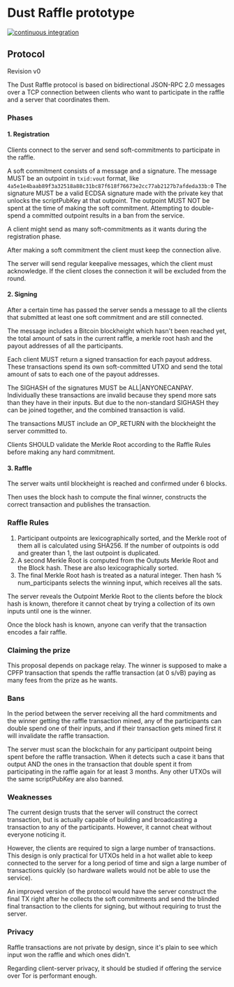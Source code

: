 # Dust Raffle prototype

[![continuous integration](https://github.com/BcnBitcoinOnly/dust-raffle/actions/workflows/test.yml/badge.svg)](https://github.com/BcnBitcoinOnly/dust-raffle/actions/workflows/test.yml)

## Protocol

Revision v0

The Dust Raffle protocol is based on bidirectional JSON-RPC 2.0 messages over a TCP connection
between clients who want to participate in the raffle and a server that coordinates them.

### Phases

#### 1. Registration

Clients connect to the server and send soft-commitments to participate in the raffle.

A soft commitment consists of a message and a signature.
The message MUST be an outpoint in `txid:vout` format, like `4a5e1e4baab89f3a32518a88c31bc87f618f76673e2cc77ab2127b7afdeda33b:0`
The signature MUST be a valid ECDSA signature made with the private key that unlocks the scriptPubKey at that outpoint.
The outpoint MUST NOT be spent at the time of making the soft commitment. Attempting to double-spend a committed outpoint
results in a ban from the service.

A client might send as many soft-commitments as it wants during the registration phase.

After making a soft commitment the client must keep the connection alive.

The server will send regular keepalive messages, which the client must acknowledge.
If the client closes the connection it will be excluded from the round.


#### 2. Signing

After a certain time has passed the server sends a message to all the clients that submitted at least one
soft commitment and are still connected.

The message includes a Bitcoin blockheight which hasn't been reached yet, the total amount of sats in the current raffle,
a merkle root hash and the payout addresses of all the participants.

Each client MUST return a signed transaction for each payout address.
These transactions spend its own soft-committed UTXO and send the total amount of sats to each one of the payout addresses.

The SIGHASH of the signatures MUST be ALL|ANYONECANPAY.
Individually these transactions are invalid because they spend more sats than they have in their inputs.
But due to the non-standard SIGHASH they can be joined together, and the combined transaction is valid.

The transactions MUST include an OP_RETURN with the blockheight the server committed to.

Clients SHOULD validate the Merkle Root according to the Raffle Rules before making any hard commitment.


#### 3. Raffle

The server waits until blockheight is reached and confirmed under 6 blocks.

Then uses the block hash to compute the final winner, constructs the correct transaction
and publishes the transaction.

### Raffle Rules

1. Participant outpoints are lexicographically sorted, and the Merkle root of them all
   is calculated using SHA256. If the number of outpoints is odd and greater than 1, the last outpoint is duplicated.
2. A second Merkle Root is computed from the Outputs Merkle Root and the Block hash. These are also
   lexicographically sorted.
3. The final Merkle Root hash is treated as a natural integer. Then hash % num_participants selects the winning input,
   which receives all the sats.

The server reveals the Outpoint Merkle Root to the clients before the block hash is known, therefore it cannot cheat
by trying a collection of its own inputs until one is the winner.

Once the block hash is known, anyone can verify that the transaction encodes a fair raffle.


### Claiming the prize

This proposal depends on package relay. The winner is supposed to make a CPFP transaction that
spends the raffle transaction (at 0 s/vB) paying as many fees from the prize as he wants.


### Bans

In the period between the server receiving all the hard commitments and the winner getting the raffle transaction mined, any of the
participants can double spend one of their inputs, and if their transaction gets mined first it will invalidate
the raffle transaction.

The server must scan the blockchain for any participant outpoint being spent before the raffle transaction.
When it detects such a case it bans that output AND the ones in the transaction that double spent it from
participating in the raffle again for at least 3 months. Any other UTXOs will the same scriptPubKey are also banned.


### Weaknesses

The current design trusts that the server will construct the correct transaction, but is actually capable of building
and broadcasting a transaction to any of the participants. However, it cannot cheat without everyone noticing it.

However, the clients are required to sign a large number of transactions. This design is only practical for
UTXOs held in a hot wallet able to keep connected to the server for a long period of time and sign a large
number of transactions quickly (so hardware wallets would not be able to use the service).

An improved version of the protocol would have the server construct the final TX right after he collects the soft
commitments and send the blinded final transaction to the clients for signing, but without requiring to trust the server.

### Privacy

Raffle transactions are not private by design, since it's plain to see which input won the raffle and which ones didn't.

Regarding client-server privacy, it should be studied if offering the service over Tor is performant enough.
